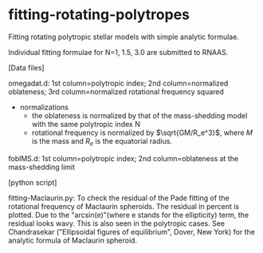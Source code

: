 # fitting-rotating-polytropes
Fitting rotating polytropic stellar models with simple analytic
formulae.

Individual fitting formulae for N=1, 1.5, 3.0 are submitted to RNAAS.


[Data files]

 omegadat.d: 1st column=polytropic index; 2nd column=normalized oblateness; 3rd column=normalized rotational frequency squared
  
  - normalizations
    * the oblateness is normalized by that of the mass-shedding model with the same polytropic index N
    * rotational frequency is normalized by $\sqrt{GM/R_e^3}$, where $M$ is the mass and $R_e$ is the equatorial radius.

 foblMS.d: 1st column=polytropic index; 2nd column=oblateness at the mass-shedding limit

[python script]
 
 fitting-Maclaurin.py: To check the residual of the Pade fitting of the rotational frequency of Maclaurin spheroids.
                       The residual in percent is plotted. Due to the "arcsin(e)"(where e stands for the ellipticity)
                       term, the residual looks wavy. This is also seen in the polytropic cases. 
                       See Chandrasekar ("Ellipsoidal figures of equilibrium", Dover, New York) for the analytic
                       formula of Maclaurin spheroid.

